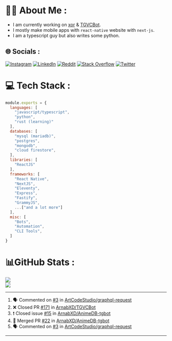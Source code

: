 # 🧑‍💻 About Me :
* I am currently working on [xor](https://github.com/xorgram/xor) & [TGVCBot](https://github.com/ArnabXD/TGVCBot).
* I mostly make mobile apps with `react-native` website with `next-js`.
* I am a typescript guy but also writes some python.

## 🌐 Socials :
[![Instagram](https://img.shields.io/badge/Instagram-%23E4405F.svg?logo=Instagram&logoColor=white)](https://instagram.com/arnabparyali) [![LinkedIn](https://img.shields.io/badge/LinkedIn-%230077B5.svg?logo=linkedin&logoColor=white)](https://linkedin.com/in/arnabparyali) [![Reddit](https://img.shields.io/badge/Reddit-%23FF4500.svg?logo=Reddit&logoColor=white)](https://reddit.com/user/ArnabXD) [![Stack Overflow](https://img.shields.io/badge/-Stackoverflow-FE7A16?logo=stack-overflow&logoColor=white)](https://stackoverflow.com/users/12250600) [![Twitter](https://img.shields.io/badge/Twitter-%231DA1F2.svg?logo=Twitter&logoColor=white)](https://twitter.com/arnabparyali) 

# 💻 Tech Stack :

```js
module.exports = {
  languages: [
    "javascript/typescript",
    "python",
    "rust (learning)"
  ],
  databases: [
    "mysql (mariadb)",
    "postgres",
    "mongodb",
    "cloud firestore",
  ],
  libraries: [
    "ReactJS"
  ],
  frameworks: [
    "React Native",
    "NextJS",
    "Eleventy",
    "Express",
    "Fastify",
    "GrammyJS",
    ...["and a lot more"]
  ],
  misc: [
    "Bots",
    "Automation",
    "CLI Tools",
  ]
}
```

# 📊GitHub Stats :
![](https://github-readme-stats.vercel.app/api?username=ArnabXD&theme=tokyonight&hide_border=false&include_all_commits=false&count_private=false)<br/>
![](https://github-readme-stats.vercel.app/api/top-langs/?username=ArnabXD&theme=tokyonight&hide_border=false&include_all_commits=false&count_private=false&layout=compact)

---

<!--START_SECTION:activity-->
1. 🗣 Commented on [#3](https://github.com/ArtCodeStudio/graphql-request/issues/3) in [ArtCodeStudio/graphql-request](https://github.com/ArtCodeStudio/graphql-request)
2. ❌ Closed PR [#171](https://github.com/ArnabXD/TGVCBot/pull/171) in [ArnabXD/TGVCBot](https://github.com/ArnabXD/TGVCBot)
3. ❗️ Closed issue [#15](https://github.com/ArnabXD/AnimeDB-tgbot/issues/15) in [ArnabXD/AnimeDB-tgbot](https://github.com/ArnabXD/AnimeDB-tgbot)
4. 🎉 Merged PR [#22](https://github.com/ArnabXD/AnimeDB-tgbot/pull/22) in [ArnabXD/AnimeDB-tgbot](https://github.com/ArnabXD/AnimeDB-tgbot)
5. 🗣 Commented on [#3](https://github.com/ArtCodeStudio/graphql-request/issues/3) in [ArtCodeStudio/graphql-request](https://github.com/ArtCodeStudio/graphql-request)
<!--END_SECTION:activity-->

---

